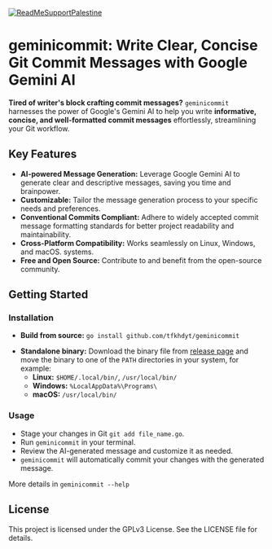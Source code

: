 [![ReadMeSupportPalestine](https://raw.githubusercontent.com/Safouene1/support-palestine-banner/master/banner-project.svg)](https://github.com/Safouene1/support-palestine-banner)

# geminicommit: Write Clear, Concise Git Commit Messages with Google Gemini AI

**Tired of writer's block crafting commit messages?** `geminicommit` harnesses the
power of Google's Gemini AI to help you write **informative, concise, and
well-formatted commit messages** effortlessly, streamlining your Git workflow.

## Key Features

- **AI-powered Message Generation:** Leverage Google Gemini AI to generate clear
  and descriptive messages, saving you time and brainpower.
- **Customizable:** Tailor the message generation process to your specific needs
  and preferences.
- **Conventional Commits Compliant:** Adhere to widely accepted commit message
  formatting standards for better project readability and maintainability.
- **Cross-Platform Compatibility:** Works seamlessly on Linux, Windows, and macOS.
  systems.
- **Free and Open Source:** Contribute to and benefit from the open-source community.

## Getting Started

### Installation

- **Build from source:** `go install github.com/tfkhdyt/geminicommit`
<!-- - **Arch Linux (AUR):** `yay -S geminicommit-bin` -->
- **Standalone binary:** Download the binary file from
  [release page](https://github.com/tfkhdyt/geminicommit/releases) and move the
  binary to one of the `PATH` directories in your system, for example:
  - **Linux:** `$HOME/.local/bin/`, `/usr/local/bin/`
  - **Windows:** `%LocalAppData%\Programs\`
  - **macOS:** `/usr/local/bin/`

### Usage

- Stage your changes in Git `git add file_name.go`.
- Run `geminicommit` in your terminal.
- Review the AI-generated message and customize it as needed.
- `geminicommit` will automatically commit your changes with the generated
  message.

More details in `geminicommit --help`

## License

This project is licensed under the GPLv3 License. See the LICENSE file for details.
